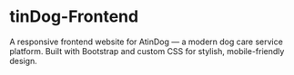 # tinDog-Frontend
A responsive frontend website for AtinDog — a modern dog care service platform. Built with Bootstrap and custom CSS for stylish, mobile-friendly design.
